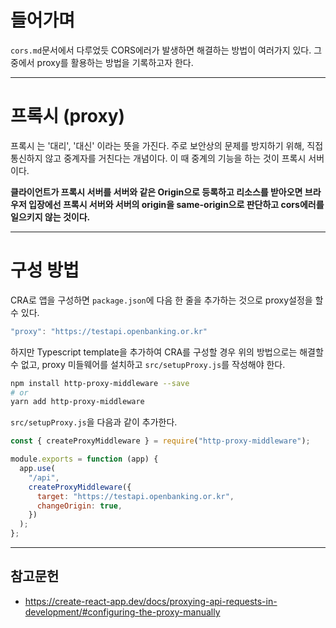 # 들어가며

`cors.md`문서에서 다루었듯 CORS에러가 발생하면 해결하는 방법이 여러가지 있다.
그 중에서 proxy를 활용하는 방법을 기록하고자 한다.

---

# 프록시 (proxy)

프록시 는 '대리', '대신' 이라는 뜻을 가진다.
주로 보안상의 문제를 방지하기 위해, 직접 통신하지 않고 중계자를 거친다는 개념이다.
이 때 중계의 기능을 하는 것이 프록시 서버 이다.

**클라이언트가 프록시 서버를 서버와 같은 Origin으로 등록하고 리소스를 받아오면 브라우저 입장에선 프록시 서버와 서버의 origin을 same-origin으로 판단하고 cors에러를 일으키지 않는 것이다.**

---

# 구성 방법

CRA로 앱을 구성하면 `package.json`에 다음 한 줄을 추가하는 것으로 proxy설정을 할 수 있다.

```javascript
"proxy": "https://testapi.openbanking.or.kr"
```

하지만 Typescript template을 추가하여 CRA를 구성할 경우 위의 방법으로는 해결할 수 없고,
proxy 미들웨어를 설치하고 `src/setupProxy.js`를 작성해야 한다.

```bash
npm install http-proxy-middleware --save
# or
yarn add http-proxy-middleware

```

`src/setupProxy.js`을 다음과 같이 추가한다.

```javascript
const { createProxyMiddleware } = require("http-proxy-middleware");

module.exports = function (app) {
  app.use(
    "/api",
    createProxyMiddleware({
      target: "https://testapi.openbanking.or.kr",
      changeOrigin: true,
    })
  );
};
```

---

## 참고문헌

- https://create-react-app.dev/docs/proxying-api-requests-in-development/#configuring-the-proxy-manually
